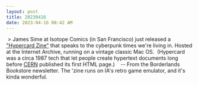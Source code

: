 ```yaml
---
layout: post
title: 20230416
date: 2023-04-16 08:42 AM
---
```


 > James Sime at Isotope Comics (in San Francisco) just released a ["Hypercard Zine"](https://archive.org/details/hypercard_neuroblast-hypercard-diskzine) that speaks to the cyberpunk times we're living in. Hosted at the Internet Archive, running on a vintage classic Mac OS.  (Hypercard was a circa 1987 tech that let people create hypertext documents long before [CERN](https://home.cern/science/computing/birth-web) published its first HTML page.)
 
 -- From the Borderlands Bookstore newsletter. The 'zine runs on IA's retro game emulator, and it's kinda wonderful.